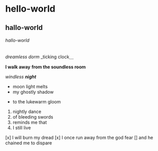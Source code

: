 # hello-world
## hallo-world
###### hallo-world

*dreamless dorm*
_ticking clock＿

**I walk away**
__from the soundless room__

_windless **night**_

* moon light melts
* my ghostly shadow
 - to the lukewarm gloom
 
 1. nightly dance
 1. of bleeding swords
 1. reminds me that
 1. I still live

[x] I will burn my dread
[x] I once run away from the god fear
[] and he chained me to dispare 
